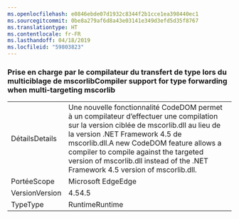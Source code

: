 ```yaml
---
ms.openlocfilehash: e0846ebde07d1932c8344f2b1cce1ea398440ec1
ms.sourcegitcommit: 0be8a279af6d8a43e03141e349d3efd5d35f8767
ms.translationtype: HT
ms.contentlocale: fr-FR
ms.lasthandoff: 04/18/2019
ms.locfileid: "59803823"
---
```

### <a name="compiler-support-for-type-forwarding-when-multi-targeting-mscorlib"></a><span data-ttu-id="65bb2-101">Prise en charge par le compilateur du transfert de type lors du multiciblage de mscorlib</span><span class="sxs-lookup"><span data-stu-id="65bb2-101">Compiler support for type forwarding when multi-targeting mscorlib</span></span>

|   |   |
|---|---|
|<span data-ttu-id="65bb2-102">Détails</span><span class="sxs-lookup"><span data-stu-id="65bb2-102">Details</span></span>|<span data-ttu-id="65bb2-103">Une nouvelle fonctionnalité CodeDOM permet à un compilateur d’effectuer une compilation sur la version ciblée de mscorlib.dll au lieu de la version .NET Framework 4.5 de mscorlib.dll.</span><span class="sxs-lookup"><span data-stu-id="65bb2-103">A new CodeDOM feature allows a compiler to compile against the targeted version of mscorlib.dll instead of the .NET Framework 4.5 version of mscorlib.dll.</span></span>|
|<span data-ttu-id="65bb2-104">Portée</span><span class="sxs-lookup"><span data-stu-id="65bb2-104">Scope</span></span>|<span data-ttu-id="65bb2-105">Microsoft Edge</span><span class="sxs-lookup"><span data-stu-id="65bb2-105">Edge</span></span>|
|<span data-ttu-id="65bb2-106">Version</span><span class="sxs-lookup"><span data-stu-id="65bb2-106">Version</span></span>|<span data-ttu-id="65bb2-107">4.5</span><span class="sxs-lookup"><span data-stu-id="65bb2-107">4.5</span></span>|
|<span data-ttu-id="65bb2-108">Type</span><span class="sxs-lookup"><span data-stu-id="65bb2-108">Type</span></span>|<span data-ttu-id="65bb2-109">Runtime</span><span class="sxs-lookup"><span data-stu-id="65bb2-109">Runtime</span></span>|
